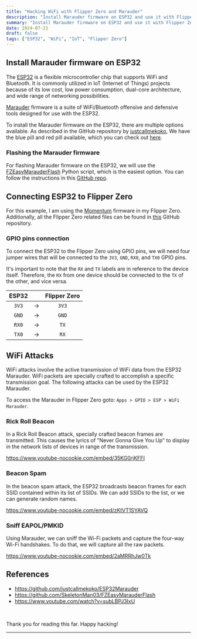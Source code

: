 ```yaml
---
title: "Hacking WiFi with Flipper Zero and Marauder"
description: "Install Marauder firmware on ESP32 and use it with Flipper Zero to Hack WiFi."
summary: "Install Marauder firmware on ESP32 and use it with Flipper Zero to Hack WiFi."
date: 2024-07-21
draft: false
tags: ["ESP32", "WiFi", "IoT", "Flipper Zero"]
---
```


## Install Marauder firmware on ESP32

The [ESP32](https://www.espressif.com/en/products/socs/esp32) is a flexible microcontroller chip that supports WiFi and Bluetooth. It is commonly utilized in IoT (Internet of Things) projects because of its low cost, low power consumption, dual-core architecture, and wide range of networking possibilities.

[Marauder](https://github.com/justcallmekoko/ESP32Marauder) firmware is a suite of WiFi/Bluetooth offensive and defensive tools designed for use with the ESP32.

To install the Marauder firmware on the ESP32, there are multiple options available. As described in the GitHub repository by [justcallmekoko](https://github.com/justcallmekoko), We have the blue pill and red pill available, which you can check out [here](https://github.com/justcallmekoko/ESP32Marauder/wiki/flipper-zero#firmware-install-options).


### Flashing the Marauder firmware

For flashing Marauder firmware on the ESP32, we will use the [FZEasyMarauderFlash](https://github.com/SkeletonMan03/FZEasyMarauderFlash) Python script, which is the easiest option. You can follow the instructions in this [GitHub repo](https://github.com/SkeletonMan03/FZEasyMarauderFlash).

## Connecting ESP32 to Flipper Zero

For this example, I am using the [Momentum](https://github.com/Next-Flip/Momentum-Firmware) firmware in my Flipper Zero. \
Additionally, all the Flipper Zero related files can be found in [this](https://github.com/UberGuidoZ/Flipper) GitHub repository.

### GPIO pins connection

To connect the ESP32 to the Flipper Zero using GPIO pins, we will need four jumper wires that will be connected to the `3V3`, `GND`, `RX0`, and `TX0` GPIO pins.

It's important to note that the `RX` and `TX` labels are in reference to the device itself. Therefore, the `RX` from one device should be connected to the `TX` of the other, and vice versa.

| ESP32 |        | Flipper Zero |
| :---: | :----: | :---: |
| `3V3` | &rarr; | `3V3` |
| `GND` | &rarr; | `GND` |
| `RX0` | &rarr; | `TX` |
| `TX0` | &rarr; | `RX` |


## WiFi Attacks

WiFi attacks involve the active transmission of WiFi data from the ESP32 Marauder. WiFi packets are specially crafted to accomplish a specific transmission goal. The following attacks can be used by the ESP32 Marauder.

To access the Marauder in Flipper Zero goto: `Apps > GPIO > ESP > WiFi Marauder`.

### Rick Roll Beacon

In a Rick Roll Beacon attack, specially crafted beacon frames are transmitted. This causes the lyrics of "Never Gonna Give You Up" to display in the network lists of devices in range of the transmission.

https://www.youtube-nocookie.com/embed/35KG0rjKFFI

### Beacon Spam

In the beacon spam attack, the ESP32 broadcasts beacon frames for each SSID contained within its list of SSIDs. We can add SSIDs to the list, or we can generate random names.

https://www.youtube-nocookie.com/embed/zKtVT1SYAVQ

### Sniff EAPOL/PMKID

Using Marauder, we can sniff the Wi-Fi packets and capture the four-way Wi-Fi handshakes. To do that, we will capture all the raw packets.

https://www.youtube-nocookie.com/embed/2aMRRhJw0Tk


## References

- https://github.com/justcallmekoko/ESP32Marauder
- https://github.com/SkeletonMan03/FZEasyMarauderFlash
- https://www.youtube.com/watch?v=subLBPJ3IxU


<br>

Thank you for reading this far. Happy hacking!

---
